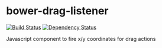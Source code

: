 bower-drag-listener
===================
[![Build Status](https://travis-ci.org/thomaswelton/bower-drag-listener.png)](https://travis-ci.org/thomaswelton/bower-drag-listener)
[![Dependency Status](https://david-dm.org/thomaswelton/bower-drag-listener.png)](https://david-dm.org/thomaswelton/bower-drag-listener)

Javascript component to fire x/y coordinates for drag actions
